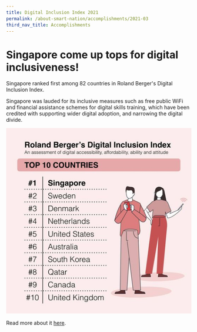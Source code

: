 ```yaml
---
title: Digital Inclusion Index 2021
permalink: /about-smart-nation/accomplishments/2021-03
third_nav_title: Accomplishments
---
```


# Singapore come up tops for digital inclusiveness!

Singapore ranked first among 82 countries in Roland Berger's Digital Inclusion Index.

Singapore was lauded for its inclusive measures such as free public WiFi and financial assistance schemes for digital skills training, which have been credited with supporting wider digital adoption, and narrowing the digital divide.

![Alt text for image on Isomer site](/images/abt-smart-nation/digital-inclusion-index-2021.jpeg)

Read more about it <a href="https://www.rolandberger.com/en/Insights/Publications/Bridging-the-digital-divide.html?fbclid=IwAR38j3B4hMRI4oM92dQX2_gPgfGRbworFVVY5PD0QykKU_mdU1lktxKwjPs" target="_blank">here</a>.